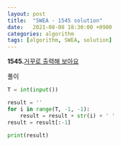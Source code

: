 ```yaml
---
layout: post
title:  "SWEA - 1545 solution"
date:   2021-08-08 18:30:00 +0900
categories: algorithm
tags: [algorithm, SWEA, solution]
---
```

**1545.**[거꾸로 출력해 보아요](https://swexpertacademy.com/main/code/problem/problemDetail.do?problemLevel=1&contestProbId=AV2gbY0qAAQBBAS0&categoryId=AV2gbY0qAAQBBAS0&categoryType=CODE&problemTitle=&orderBy=FIRST_REG_DATETIME&selectCodeLang=PYTHON&select-1=1&pageSize=10&pageIndex=2)

풀이

```python
T = int(input())

result = ''
for i in range(T, -1, -1):
    result = result + str(i) + ' '
result = result[:-1]

print(result)
```

